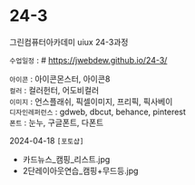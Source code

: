 # 24-3
그린컴퓨터아카데미 uiux 24-3과정

`수업일정` : # https://jwebdew.github.io/24-3/

`아이콘` : 아이콘몬스터, 아이콘8 <br />
`컬러` : 컬러헌터, 어도비컬러 <br />
`이미지` : 언스플래쉬, 픽셀이미지, 프리픽, 픽사베이 <br />
`디자인레퍼런스` : gdweb, dbcut, behance, pinterest <br />
`폰트` : 눈누, 구글폰트, 다폰트


2024-04-18
`[포토샵]`
- 카드뉴스_캠핑_리스트.jpg
- 2단레이아웃연습_캠핑+무드등.jpg


